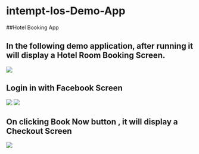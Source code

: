 # intempt-Ios-Demo-App
##Hotel Booking App
## In the following demo application, after running it will display a Hotel Room Booking Screen. 
<img src="https://github.com/intempt/intempt-ios-demo/blob/master/Screenshots/1.png" width=“50>

##  Login in with Facebook Screen 
<img src="https://github.com/intempt/intempt-ios-demo/blob/master/Screenshots/2.png" width=“50>
<img src="https://github.com/intempt/intempt-ios-demo/blob/master/Screenshots/3.png" width=“50>


## On clicking Book Now button ,  it will display a Checkout Screen
<img src="https://github.com/intempt/intempt-ios-demo/blob/master/Screenshots/4.png" width=“50>

